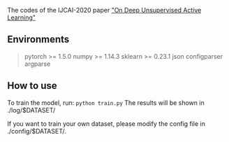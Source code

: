 The codes of the IJCAI-2020 paper ["On Deep Unsupervised Active Learning"](https://www.ijcai.org/proceedings/2020/0364.pdf)

## Environments
>pytorch >= 1.5.0
>numpy >= 1.14.3
>sklearn >= 0.23.1
>json
>configparser
>argparse

## How to use
To train the model, run:
`python train.py`
The results will be shown in ./log/$DATASET/

If you want to train your own dataset, please modify the config file in ./config/$DATASET/.
